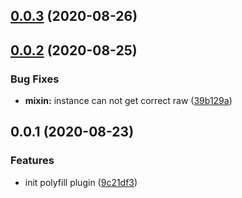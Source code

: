 ## [0.0.3](https://github.com/dolymood/vue3-plugin-polyfill/compare/v0.0.2...v0.0.3) (2020-08-26)

## [0.0.2](https://github.com/dolymood/vue3-plugin-polyfill/compare/v0.0.1...v0.0.2) (2020-08-25)

### Bug Fixes

- **mixin:** instance can not get correct raw ([39b129a](https://github.com/dolymood/vue3-plugin-polyfill/commit/39b129a6c0efa974abcf3f1441ad42d11478839d))

## 0.0.1 (2020-08-23)

### Features

- init polyfill plugin ([9c21df3](https://github.com/dolymood/vue3-plugin-polyfill/commit/9c21df3d98658928ba4fbda198454e78e4e6b80b))
